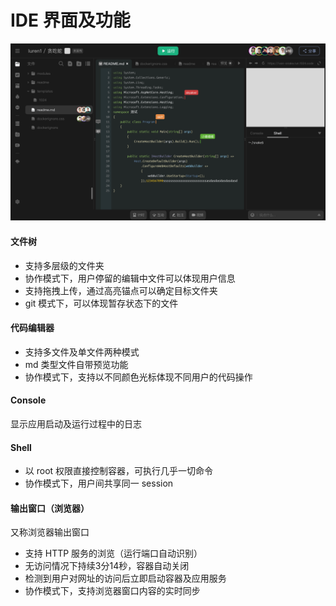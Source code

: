 # IDE 界面及功能

![1024Code 产品设计图](../assets/wecom-temp-a8fbe02537b0e3400c3ed46b0da104e9.jpg)

#### 文件树

* 支持多层级的文件夹
* 协作模式下，用户停留的编辑中文件可以体现用户信息
* 支持拖拽上传，通过高亮锚点可以确定目标文件夹
* git 模式下，可以体现暂存状态下的文件

#### 代码编辑器

* 支持多文件及单文件两种模式
* md 类型文件自带预览功能
* 协作模式下，支持以不同颜色光标体现不同用户的代码操作

#### Console

显示应用启动及运行过程中的日志

#### Shell

* 以 root 权限直接控制容器，可执行几乎一切命令
* 协作模式下，用户间共享同一 session

#### 输出窗口（浏览器）

又称浏览器输出窗口

* 支持 HTTP 服务的浏览（运行端口自动识别）
* 无访问情况下持续3分14秒，容器自动关闭
* 检测到用户对网址的访问后立即启动容器及应用服务
* 协作模式下，支持浏览器窗口内容的实时同步

